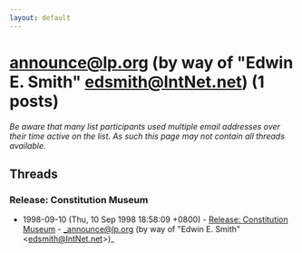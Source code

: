 ```yaml
---
layout: default
---
```


# announce@lp.org (by way of "Edwin E. Smith" <edsmith@IntNet.net>) (1 posts)

_Be aware that many list participants used multiple email addresses over their time active on the list. As such this page may not contain all threads available._

## Threads

### Release: Constitution Museum
+ 1998-09-10 (Thu, 10 Sep 1998 18:58:09 +0800) - [Release: Constitution Museum](/archive/1998/09/dd3350fcb7f1adab3ab54a21908bda982ca75c04bfad6e387e9615432b94d4ac) - _announce@lp.org (by way of "Edwin E. Smith" \<edsmith@IntNet.net\>)_

